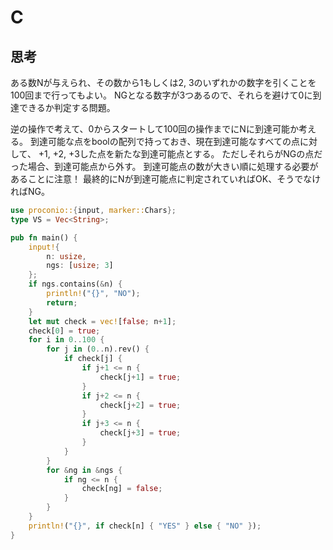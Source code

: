 # C
## 思考
ある数Nが与えられ、その数から1もしくは2, 3のいずれかの数字を引くことを100回まで行ってもよい。
NGとなる数字が3つあるので、それらを避けて0に到達できるか判定する問題。

逆の操作で考えて、0からスタートして100回の操作までにNに到達可能か考える。
到達可能な点をboolの配列で持っておき、現在到達可能なすべての点に対して、
+1, +2, +3した点を新たな到達可能点とする。
ただしそれらがNGの点だった場合、到達可能点から外す。
到達可能点の数が大きい順に処理する必要があることに注意！
最終的にNが到達可能点に判定されていればOK、そうでなければNG。
```rust
use proconio::{input, marker::Chars};
type VS = Vec<String>;

pub fn main() {
    input!{
        n: usize,
        ngs: [usize; 3]
    };
    if ngs.contains(&n) {
        println!("{}", "NO");
        return;
    }
    let mut check = vec![false; n+1];
    check[0] = true;
    for i in 0..100 {
        for j in (0..n).rev() {
            if check[j] {
                if j+1 <= n {
                    check[j+1] = true;
                }
                if j+2 <= n {
                    check[j+2] = true;
                }
                if j+3 <= n {
                    check[j+3] = true;
                }
            }
        }
        for &ng in &ngs {
            if ng <= n {
                check[ng] = false;
            }
        }
    }
    println!("{}", if check[n] { "YES" } else { "NO" });
}
```